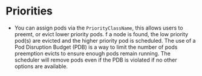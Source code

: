 # Priorities

- You can assign pods via the `PriorityClassName`, this allows users to preemt, or evict lower priority pods. f a node is found, the low priority pod(s) are evicted and the higher priority pod is scheduled. The use of a Pod Disruption Budget (PDB) is a way to limit the number of pods preemption evicts to ensure enough pods remain running. The scheduler will remove pods even if the PDB is violated if no other options are available.



